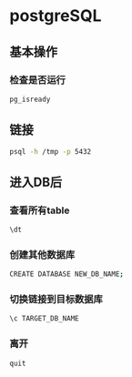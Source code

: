 # postgreSQL
## 基本操作

### 检查是否运行
```bash
pg_isready
```

## 链接
```bash
psql -h /tmp -p 5432
```

## 进入DB后
### 查看所有table
```bash
\dt
```

### 创建其他数据库
```bash
CREATE DATABASE NEW_DB_NAME;
```

### 切换链接到目标数据库
```bash
\c TARGET_DB_NAME
```

### 离开
```bash
quit
```